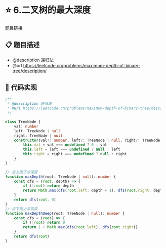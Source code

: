 # ⭐ 6.二叉树的最大深度

[题目链接](https://leetcode.cn/problems/maximum-depth-of-binary-tree/description/)

## 📋 题目描述
* @description 递归法
 * @url https://leetcode.cn/problems/maximum-depth-of-binary-tree/description/

## 📎 代码实现
```typescript
/**
 * @description 递归法
 * @url https://leetcode.cn/problems/maximum-depth-of-binary-tree/description/
 */

class TreeNode {
    val: number
    left: TreeNode | null
    right: TreeNode | null
    constructor(val?: number, left?: TreeNode | null, right?: TreeNode | null) {
        this.val = val === undefined ? 0 : val
        this.left = left === undefined ? null : left
        this.right = right === undefined ? null : right
    }
}

// 自上而下求深度
function maxDepth(root: TreeNode | null): number {
    const dfs = (root, depth) => {
        if (!root) return depth
        return Math.max(dfs(root.left, depth + 1), dfs(root.right, depth + 1))
    }
    return dfs(root, 0)
}
// 自下而上求高度
function maxDepthDeep(root: TreeNode | null): number {
    const dfs = (root) => {
        if (!root) return 0
        return 1 + Math.max(dfs(root.left), dfs(root.right))
    }
    return dfs(root)
}

```
